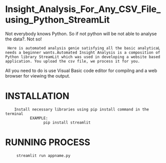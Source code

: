 # Insight_Analysis_For_Any_CSV_File_using_Python_StreamLit
Not everybody knows Python. So if not python will be not able to analyse the data?. Not so! 
     
     Here is automated analysis genie satisfying all the basic analyticaL needs a beginner wants.Automated Insight Analysis is a composition of Python library StreamLit which was used in developing a website based application. You upload the csv file, we process it for you.
All you need to do is use Visual Basic code editor for compilng and a web browser for viewing the output.

# INSTALLATION
        Install necessary libraries using pip install command in the terminal
               EXAMPLE:
                     pip install streamlit
             
# RUNNING PROCESS
         streamlit run appname.py
